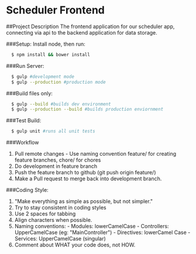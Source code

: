 Scheduler Frontend
======

##Project Description
The frontend application for our scheduler app, connecting via api to the backend application for data storage.

###Setup:
Install node, then run:
``` bash
  $ npm install && bower install
```

###Run Server:
``` bash
  $ gulp #development mode
  $ gulp --production #production mode
```

###Build files only:
``` bash
  $ gulp --build #builds dev environment
  $ gulp --production --build #builds production enviornment
```

###Test Build:
``` bash
  $ gulp unit #runs all unit tests
```

###Workflow
  1. Pull remote changes
    - Use naming convention feature/<featurename> for creating feature branches, chore/<chorename> for chores
  2. Do development in feature branch
  3. Push the feature branch to github (git push origin feature/<featurename>)
  5. Make a Pull request to merge back into development branch.

###Coding Style:
  1. "Make everything as simple as possible, but not simpler."
  2. Try to stay consistent in coding styles
  3. Use 2 spaces for tabbing
  4. Align characters when possible.
  5. Naming conventions:
    - Modules: lowerCamelCase
    - Controllers: UpperCamelCase (eg: "MainController")
    - Directives: lowerCamel Case
    - Services: UpperCamelCase (singular)
  6. Comment about WHAT your code does, not HOW.
